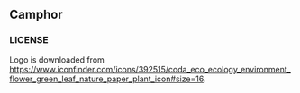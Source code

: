 ## Camphor



### LICENSE

Logo is downloaded from <https://www.iconfinder.com/icons/392515/coda_eco_ecology_environment_flower_green_leaf_nature_paper_plant_icon#size=16>.
